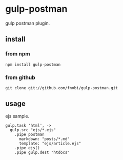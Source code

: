 gulp-postman
==============

gulp postman plugin.

## install

### from npm

```
npm install gulp-postman
```

### from github

```
git clone git://github.com/fnobi/gulp-postman.git
```

## usage

ejs sample.

```
gulp.task 'html', ->
  gulp.src "ejs/*.ejs"
    .pipe postman
      markdown: "posts/*.md"
      template: "ejs/article.ejs"
    .pipe ejs()
    .pipe gulp.dest "htdocs"
```
